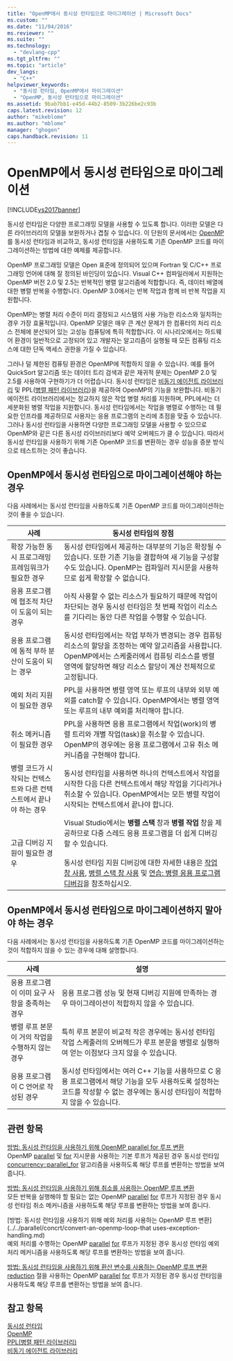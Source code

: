 ```yaml
---
title: "OpenMP에서 동시성 런타임으로 마이그레이션 | Microsoft Docs"
ms.custom: ""
ms.date: "11/04/2016"
ms.reviewer: ""
ms.suite: ""
ms.technology: 
  - "devlang-cpp"
ms.tgt_pltfrm: ""
ms.topic: "article"
dev_langs: 
  - "C++"
helpviewer_keywords: 
  - "동시성 런타임, OpenMP에서 마이그레이션"
  - "OpenMP, 동시성 런타임으로 마이그레이션"
ms.assetid: 9bab7bb1-e45d-44b2-8509-3b226be2c93b
caps.latest.revision: 12
author: "mikeblome"
ms.author: "mblome"
manager: "ghogen"
caps.handback.revision: 11
---
```

# OpenMP에서 동시성 런타임으로 마이그레이션
[!INCLUDE[vs2017banner](../../assembler/inline/includes/vs2017banner.md)]

동시성 런타임은 다양한 프로그래밍 모델을 사용할 수 있도록 합니다.  이러한 모델은 다른 라이브러리의 모델을 보완하거나 겹칠 수 있습니다.  이 단원의 문서에서는 [OpenMP](../../parallel/openmp/openmp-in-visual-cpp.md)를 동시성 런타임과 비교하고, 동시성 런타임을 사용하도록 기존 OpenMP 코드를 마이그레이션하는 방법에 대한 예제를 제공합니다.  
  
 OpenMP 프로그래밍 모델은 Open 표준에 정의되어 있으며 Fortran 및 C\/C\+\+ 프로그래밍 언어에 대해 잘 정의된 바인딩이 있습니다.  Visual C\+\+ 컴파일러에서 지원하는 OpenMP 버전 2.0 및 2.5는 반복적인 병렬 알고리즘에 적합합니다. 즉, 데이터 배열에 대한 병렬 반복을 수행합니다.  OpenMP 3.0에서는 반복 작업과 함께 비 반복 작업을 지원합니다.  
  
 OpenMP는 병렬 처리 수준이 미리 결정되고 시스템의 사용 가능한 리소스와 일치하는 경우 가장 효율적입니다.  OpenMP 모델은 매우 큰 계산 문제가 한 컴퓨터의 처리 리소스 전체에 분산되어 있는 고성능 컴퓨팅에 특히 적합합니다.  이 시나리오에서는 하드웨어 환경이 일반적으로 고정되어 있고 개발자는 알고리즘이 실행될 때 모든 컴퓨팅 리소스에 대한 단독 액세스 권한을 가질 수 있습니다.  
  
 그러나 덜 제한된 컴퓨팅 환경은 OpenMP에 적합하지 않을 수 있습니다.  예를 들어 QuickSort 알고리즘 또는 데이터 트리 검색과 같은 재귀적 문제는 OpenMP 2.0 및 2.5를 사용하여 구현하기가 더 어렵습니다.  동시성 런타임은 [비동기 에이전트 라이브러리](../../parallel/concrt/asynchronous-agents-library.md) 및 PPL\([병렬 패턴 라이브러리](../../parallel/concrt/parallel-patterns-library-ppl.md)\)을 제공하여 OpenMP의 기능을 보완합니다.  비동기 에이전트 라이브러리에서는 정교하지 않은 작업 병렬 처리를 지원하며, PPL에서는 더 세분화된 병렬 작업을 지원합니다.  동시성 런타임에서는 작업을 병렬로 수행하는 데 필요한 인프라를 제공하므로 사용자는 응용 프로그램의 논리에 초점을 맞출 수 있습니다.  그러나 동시성 런타임을 사용하면 다양한 프로그래밍 모델을 사용할 수 있으므로 OpenMP와 같은 다른 동시성 라이브러리보다 예약 오버헤드가 클 수 있습니다.  따라서 동시성 런타임을 사용하기 위해 기존 OpenMP 코드를 변환하는 경우 성능을 증분 방식으로 테스트하는 것이 좋습니다.  
  
## OpenMP에서 동시성 런타임으로 마이그레이션해야 하는 경우  
 다음 사례에서는 동시성 런타임을 사용하도록 기존 OpenMP 코드를 마이그레이션하는 것이 좋을 수 있습니다.  
  
|사례|동시성 런타임의 장점|  
|--------|-----------------|  
|확장 가능한 동시 프로그래밍 프레임워크가 필요한 경우|동시성 런타임에서 제공하는 대부분의 기능은 확장될 수 있습니다.  또한 기존 기능을 결합하여 새 기능을 구성할 수도 있습니다.  OpenMP는 컴파일러 지시문을 사용하므로 쉽게 확장할 수 없습니다.|  
|응용 프로그램에 협조적 차단이 도움이 되는 경우|아직 사용할 수 없는 리소스가 필요하기 때문에 작업이 차단되는 경우 동시성 런타임은 첫 번째 작업이 리소스를 기다리는 동안 다른 작업을 수행할 수 있습니다.|  
|응용 프로그램에 동적 부하 분산이 도움이 되는 경우|동시성 런타임에서는 작업 부하가 변경되는 경우 컴퓨팅 리소스의 할당을 조정하는 예약 알고리즘을 사용합니다.  OpenMP에서는 스케줄러에서 컴퓨팅 리소스를 병렬 영역에 할당하면 해당 리소스 할당이 계산 전체적으로 고정됩니다.|  
|예외 처리 지원이 필요한 경우|PPL을 사용하면 병렬 영역 또는 루프의 내부와 외부 예외를 catch할 수 있습니다.  OpenMP에서는 병렬 영역 또는 루프의 내부 예외를 처리해야 합니다.|  
|취소 메커니즘이 필요한 경우|PPL을 사용하면 응용 프로그램에서 작업\(work\)의 병렬 트리와 개별 작업\(task\)을 취소할 수 있습니다.  OpenMP의 경우에는 응용 프로그램에서 고유 취소 메커니즘을 구현해야 합니다.|  
|병렬 코드가 시작되는 컨텍스트와 다른 컨텍스트에서 끝나야 하는 경우|동시성 런타임을 사용하면 하나의 컨텍스트에서 작업을 시작한 다음 다른 컨텍스트에서 해당 작업을 기다리거나 취소할 수 있습니다.  OpenMP에서는 모든 병렬 작업이 시작되는 컨텍스트에서 끝나야 합니다.|  
|고급 디버깅 지원이 필요한 경우|Visual Studio에서는 **병렬 스택** 창과 **병렬 작업** 창을 제공하므로 다중 스레드 응용 프로그램을 더 쉽게 디버깅할 수 있습니다.<br /><br /> 동시성 런타임 지원 디버깅에 대한 자세한 내용은 [작업 창 사용](../Topic/Using%20the%20Tasks%20Window.md), [병렬 스택 창 사용](../Topic/Using%20the%20Parallel%20Stacks%20Window.md) 및 [연습: 병렬 응용 프로그램 디버깅](../Topic/Walkthrough:%20Debugging%20a%20Parallel%20Application.md)을 참조하십시오.|  
  
## OpenMP에서 동시성 런타임으로 마이그레이션하지 말아야 하는 경우  
 다음 사례에서는 동시성 런타임을 사용하도록 기존 OpenMP 코드를 마이그레이션하는 것이 적합하지 않을 수 있는 경우에 대해 설명합니다.  
  
|사례|설명|  
|--------|--------|  
|응용 프로그램이 이미 요구 사항을 충족하는 경우|응용 프로그램 성능 및 현재 디버깅 지원에 만족하는 경우 마이그레이션이 적합하지 않을 수 있습니다.|  
|병렬 루프 본문이 거의 작업을 수행하지 않는 경우|특히 루프 본문이 비교적 작은 경우에는 동시성 런타임 작업 스케줄러의 오버헤드가 루프 본문을 병렬로 실행하여 얻는 이점보다 크지 않을 수 있습니다.|  
|응용 프로그램이 C 언어로 작성된 경우|동시성 런타임에서는 여러 C\+\+ 기능을 사용하므로 C 응용 프로그램에서 해당 기능을 모두 사용하도록 설정하는 코드를 작성할 수 없는 경우에는 동시성 런타임이 적합하지 않을 수 있습니다.|  
  
## 관련 항목  
 [방법: 동시성 런타임을 사용하기 위해 OpenMP parallel for 루프 변환](../../parallel/concrt/how-to-convert-an-openmp-parallel-for-loop-to-use-the-concurrency-runtime.md)  
 OpenMP [parallel](../../parallel/openmp/reference/parallel.md) 및 [for](../../parallel/openmp/reference/for-openmp.md) 지시문을 사용하는 기본 루프가 제공된 경우 동시성 런타임 [concurrency::parallel\_for](../Topic/parallel_for%20Function.md) 알고리즘을 사용하도록 해당 루프를 변환하는 방법을 보여 줍니다.  
  
 [방법: 동시성 런타임을 사용하기 위해 취소를 사용하는 OpenMP 루프 변환](../../parallel/concrt/convert-an-openmp-loop-that-uses-cancellation.md)  
 모든 반복을 실행해야 할 필요는 없는 OpenMP [parallel](../../parallel/openmp/reference/parallel.md) [for](../../parallel/openmp/reference/for-openmp.md) 루프가 지정된 경우 동시성 런타임 취소 메커니즘을 사용하도록 해당 루프를 변환하는 방법을 보여 줍니다.  
  
 [방법: 동시성 런타임을 사용하기 위해 예외 처리를 사용하는 OpenMP 루프 변환](../../parallel/concrt/convert-an-openmp-loop-that uses-exception-handling.md)  
 예외 처리를 수행하는 OpenMP [parallel](../../parallel/openmp/reference/parallel.md) [for](../../parallel/openmp/reference/for-openmp.md) 루프가 지정된 경우 동시성 런타임 예외 처리 메커니즘을 사용하도록 해당 루프를 변환하는 방법을 보여 줍니다.  
  
 [방법: 동시성 런타임을 사용하기 위해 환산 변수를 사용하는 OpenMP 루프 변환](../../parallel/concrt/convert-an-openmp-loop-that-uses-a-reduction-variable.md)  
 [reduction](../../parallel/openmp/reference/reduction.md) 절을 사용하는 OpenMP [parallel](../../parallel/openmp/reference/parallel.md) [for](../../parallel/openmp/reference/for-openmp.md) 루프가 지정된 경우 동시성 런타임을 사용하도록 해당 루프를 변환하는 방법을 보여 줍니다.  
  
## 참고 항목  
 [동시성 런타임](../../parallel/concrt/concurrency-runtime.md)   
 [OpenMP](../../parallel/openmp/openmp-in-visual-cpp.md)   
 [PPL\(병렬 패턴 라이브러리\)](../../parallel/concrt/parallel-patterns-library-ppl.md)   
 [비동기 에이전트 라이브러리](../../parallel/concrt/asynchronous-agents-library.md)